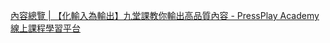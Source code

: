 [內容總覽 | 【化輸入為輸出】九堂課教你輸出高品質內容 - PressPlay Academy 線上課程學習平台](https://www.pressplay.cc/project/3189541C702CD5C7630F39D404164B39/articles?reward_ids=F8CE76D894E855FF692E867AE69B6F5F)
